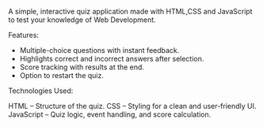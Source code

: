 A simple, interactive quiz application made with HTML,CSS and JavaScript to test your knowledge of Web Development.

Features:

- Multiple-choice questions with instant feedback.
- Highlights correct and incorrect answers after selection.
- Score tracking with results at the end.
- Option to restart the quiz.

Technologies Used:

HTML – Structure of the quiz.
CSS – Styling for a clean and user-friendly UI.
JavaScript – Quiz logic, event handling, and score calculation.

